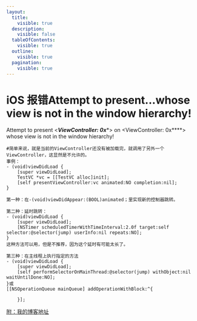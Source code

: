```yaml
---
layout:
  title:
    visible: true
  description:
    visible: false
  tableOfContents:
    visible: true
  outline:
    visible: true
  pagination:
    visible: true
---
```


# iOS 报错Attempt to present...whose view is not in the window hierarchy!

Attempt to present <_**ViewController: 0x**_\*> on \<ViewController: 0x\*\*\*\*> whose view is not in the window hierarchy!

```
#简单来说，就是当前的ViewController还没有被加载完，就调用了另外一个ViewController，这显然是不允许的。
事例：
- (void)viewDidLoad {
    [super viewDidLoad];
    TestVC *vc = [[TestVC alloc]init];
    [self presentViewController:vc animated:NO completion:nil];
}

第一种：在-(void)viewDidAppear:(BOOL)animated；里实现新的控制器跳转。

第二种：延时跳转：
- (void)viewDidLoad {
    [super viewDidLoad];
    [NSTimer scheduledTimerWithTimeInterval:2.0f target:self selector:@selector(jump) userInfo:nil repeats:NO];
}
这种方法可以用，但是不推荐，因为这个延时有可能太长了。

第三种：在主线程上执行指定的方法
- (void)viewDidLoad {
    [super viewDidLoad];
    [self performSelectorOnMainThread:@selector(jump) withObject:nil waitUntilDone:NO];   
}或
[[NSOperationQueue mainQueue] addOperationWithBlock:^{
	
    }];
```

[附：我的博客地址](https://gsl201600.github.io/2019/01/23/iOSAttempttopresent...whoseviewisnotinthewindowhierarchy)
